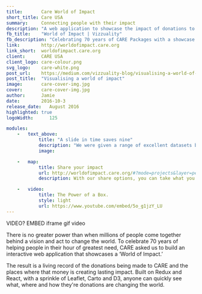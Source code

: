 ```yaml
---
title:       Care World of Impact
short_title: Care USA
summary:     Connecting people with their impact
description: "A web application to showcase the impact of donations to CARE USA to celebrate 70 years of CARE Packages."
fb_title:    "World of Impact | Vizzuality"
fb_description: "Celebrating 70 years of CARE Packages with a showcase of your donation's impact"
link:        http://worldofimpact.care.org
link_short:  worldofimpact.care.org
client:      CARE USA
client_logo: care-colour.png
svg_logo:    care-white.png
post_url:    https://medium.com/vizzuality-blog/visualising-a-world-of-care-8991f11531c8#.iizp0crwk
post_title:  "Visualising a world of impact"
image:       care-cover-img.jpg
cover:       care-cover-img.jpg
author:      Jamie
date:        2016-10-3
release_date:   August 2016          
highlighted: true
logoWidth:      125

modules:
    -   text_above:
            title: "A slide in time saves nine"
            description: "We were given a range of excellent datasets by CARE, each with a different temporal dimension and format. Donation data, for example, were points with daily timestamps while the impact data was served as times with a monthly stamp. To ensure a consistent and enjoyable experience, we pushed the rendering performance of softwares like Carto and XX. Building on our experience with [http://vizzuality.com/projects/global-forest-watch](Global Forest Watch), we also wanted to build a timeslider to control the animation as well as filtering the data shown. We used XX and YY to achieve this."
            image: 

    -   map:
            title: Share your impact
            url: http://worldofimpact.care.org/#?mode=projects&layer=people-reached&startDate&endDate&timelineDate=2015-01-01&embed=true
            description: With our share options, you can take what you find and tell your friends. 

    -   video:
            title: The Power of a Box. 
            style: light
            url: https://www.youtube.com/embed/5o_g1jzY_LU
---
```


VIDEO?
EMBED iframe
gif video

There is no greater power than when millions of people come together behind a vision and act to change the world. To celebrate 70 years of helping people in their hour of greatest need, CARE asked us to build an interactive web application that showcases a ‘World of Impact.’

The result is a living record of the donations being made to CARE and the places where that money is creating lasting impact. Built on Redux and React, with a sprinkle of Leaflet, Carto and D3, anyone can quickly see what, where and how they're donations are changing the world. 

